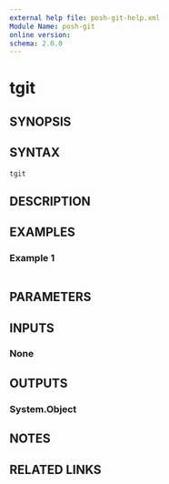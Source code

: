 ```yaml
---
external help file: posh-git-help.xml
Module Name: posh-git
online version:
schema: 2.0.0
---
```


# tgit

## SYNOPSIS


## SYNTAX

```
tgit
```

## DESCRIPTION


## EXAMPLES

### Example 1
```powershell

```



## PARAMETERS

## INPUTS

### None

## OUTPUTS

### System.Object
## NOTES

## RELATED LINKS
